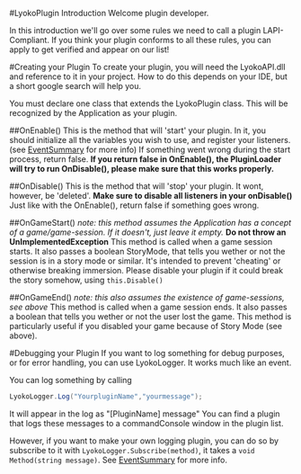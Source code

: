 #LyokoPlugin Introduction
Welcome plugin developer.

In this introduction we'll go over some rules we need to call a plugin LAPI-Compliant.
If you think your plugin conforms to all these rules, you can apply to get verified and appear on our list!

#Creating your Plugin
To create your plugin, you will need the LyokoAPI.dll and reference to it in your project.
How to do this depends on your IDE, but a short google search will help you.

You must declare one class that extends the LyokoPlugin class.
This will be recognized by the Application as your plugin.

##OnEnable()
This is the method that will 'start' your plugin.
In it, you should initialize all the variables you wish to use,
and register your listeners. (see [EventSummary](../LyokoAPI/Events/EventSummary.md) for more info)
If something went wrong during the start process, return false.
**If you return false in OnEnable(), the PluginLoader will try to run OnDisable(), please make sure that this works properly.**

##OnDisable()
This is the method that will 'stop' your plugin.
It wont, however, be 'deleted'.
**Make sure to disable all listeners in your onDisable()**
Just like with the OnEnable(), return false if something goes wrong.

##OnGameStart()
*note: this method assumes the Application has a concept of a game/game-session. If it doesn't, just leave it empty.*
**Do not throw an UnImplementedException**
This method is called when a game session starts.
It also passes a boolean StoryMode, that tells you wether or not the session is in a story mode or similar. It's intended to prevent 'cheating' or otherwise breaking immersion. Please disable your plugin if it could break the story somehow, using ``this.Disable()``

##OnGameEnd()
*note: this also assumes the existence of game-sessions, see above*
This method is called when a game session ends.
It also passes a boolean that tells you wether or not the user lost the game.
This method is particularly useful if you disabled your game because of Story Mode (see above).

#Debugging your Plugin
If you want to log something for debug purposes, or for error handling,
you can use LyokoLogger.
It works much like an event.

You can log something by calling
```csharp
LyokoLogger.Log("YourpluginName","yourmessage");
```
It will appear in the log as "[PluginName] message"
You can find a plugin that logs these messages to a commandConsole window in the plugin list.

However, if you want to make your own logging plugin, you can do so by subscribe to it with ``LyokoLogger.Subscribe(method)``, it takes a ``void Method(string message)``. See  [EventSummary](../LyokoAPI/Events/EventSummary.md) for more info.
